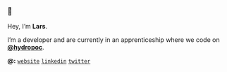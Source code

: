 ### 👋

Hey, I’m **Lars**.

I’m a developer and are currently in an apprenticeship where we code on **[@hydropoc](https://github.com/hydropoc)**.

<!--I lead some projects like **[@fibranode](https://github.com/fibranode)** in my free time. -->

**@:** [`website`](http://lfriedrich.com) [`linkedin`](https://www.linkedin.com/in/lafr/) [`twitter`](https://twitter.com/larsdek)

